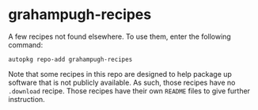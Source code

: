 # grahampugh-recipes

A few recipes not found elsewhere. To use them, enter the following command:

    autopkg repo-add grahampugh-recipes

Note that some recipes in this repo are designed to help package up software that is not publicly available. As such, those recipes have no `.download` recipe. Those recipes have their own `README` files to give further instruction.
